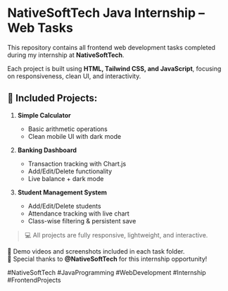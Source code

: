 # NativeSoftTech Java Internship – Web Tasks

This repository contains all frontend web development tasks completed during my internship at **NativeSoftTech**.

Each project is built using **HTML, Tailwind CSS, and JavaScript**, focusing on responsiveness, clean UI, and interactivity.

## 🔹 Included Projects:

1. **Simple Calculator**
   - Basic arithmetic operations
   - Clean mobile UI with dark mode

2. **Banking Dashboard**
   - Transaction tracking with Chart.js
   - Add/Edit/Delete functionality
   - Live balance + dark mode

3. **Student Management System**
   - Add/Edit/Delete students
   - Attendance tracking with live chart
   - Class-wise filtering & persistent save

> 💻 All projects are fully responsive, lightweight, and interactive.

🎥 Demo videos and screenshots included in each task folder.  
🙏 Special thanks to **@NativeSoftTech** for this internship opportunity!

#NativeSoftTech #JavaProgramming #WebDevelopment #Internship #FrontendProjects
